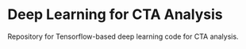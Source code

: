 # Deep Learning for CTA Analysis

Repository for Tensorflow-based deep learning code for CTA analysis. 
